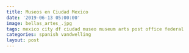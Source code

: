 ```yaml
---
title: Museos en Ciudad Mexico
date: '2019-06-13 05:00:00'
image: bellas_artes_.jpg
tags: mexico city df ciudad museo museum arts post office federal
categories: spanish vandwelling
layout: post
---
```


